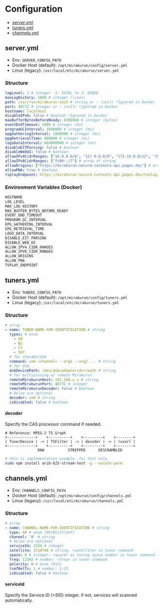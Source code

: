 # Configuration

* [server.yml](#serveryml)
* [tuners.yml](#tunersyml)
* [channels.yml](#channelsyml)

## server.yml

* Env: `SERVER_CONFIG_PATH`
* Docker Host (default): `/opt/mirakurun/config/server.yml`
* Linux (legacy): `/usr/local/etc/mirakurun/server.yml`

### Structure

```yaml
logLevel: 2 # integer -1: FATAL to 3: DEBUG
maxLogHistory: 1000 # integer (lines)
path: /var/run/mirakurun.sock # string or ~ (null) *Ignored in Docker
port: 40772 # integer or ~ (null) *Ignored in Docker
hostname: localhost
disableIPv6: false # boolean *Ignored in Docker
maxBufferBytesBeforeReady: 8388608 # integer (bytes)
eventEndTimeout: 1000 # integer (ms)
programGCInterval: 3600000 # integer (ms)
epgGatheringInterval: 1800000 # integer (ms)
epgRetrievalTime: 600000 # integer (ms)
logoDataInterval: 604800000 # integer (ms)
disableEITParsing: false # boolean
disableWebUI: false # boolean
allowIPv4CidrRanges: ["10.0.0.0/8", "127.0.0.0/8", "172.16.0.0/12", "192.168.0.0/16"] # array of string
allowIPv6CidrRanges: ["fc00::/7"] # array of string
allowOrigins: ["https://mirakurun-secure-contexts-api.pages.dev"] # array of string
allowPNA: true # boolean
tsplayEndpoint: https://mirakurun-secure-contexts-api.pages.dev/tsplay/ # string
```

### Environment Variables (Docker)

```sh
HOSTNAME
LOG_LEVEL
MAX_LOG_HISTORY
MAX_BUFFER_BYTES_BEFORE_READY
EVENT_END_TIMEOUT
PROGRAM_GC_INTERVAL
EPG_GATHERING_INTERVAL
EPG_RETRIEVAL_TIME
LOGO_DATA_INTERVAL
DISABLE_EIT_PARSING
DISABLE_WEB_UI
ALLOW_IPV4_CIDR_RANGES
ALLOW_IPV6_CIDR_RANGES
ALLOW_ORIGINS
ALLOW_PNA
TSPLAY_ENDPOINT
```

## tuners.yml

* Env: `TUNERS_CONFIG_PATH`
* Docker Host (default): `/opt/mirakurun/config/tuners.yml`
* Linux (legacy): `/usr/local/etc/mirakurun/tuners.yml`

### Structure

```yaml
# array
- name: TUNER-NAME-FOR-IDENTIFICATION # string
  types: # enum
    - GR
    - BS
    - CS
    - SKY
  # for chardev/dvb
  command: cmd <channel> --arg1 --arg2 ... # string
  # for dvb
  dvbDevicePath: /dev/dvb/adapter/dvr/path # string
  # for multiplexing w/ remote Mirakurun
  remoteMirakurunHost: 192.168.x.x # string
  remoteMirakurunPort: 40772 # integer
  remoteMirakurunDecoder: false # boolean
  # below are optional
  decoder: cmd # string
  isDisabled: false # boolean
```

#### decoder

Specify the CAS processor command if needed.

```
# Reference: MPEG-2 TS Graph
+-------------+    +----------+    +---------+    +--------+
| TunerDevice | -> | TSFilter | -> | decoder | -> | (user) |
+-------------+    +----------+    +---------+    +--------+
               RAW           STRIPPED      DESCRAMBLED
```

```sh
# this is implementation example. for test only.
sudo npm install arib-b25-stream-test -g --unsafe-perm
```

## channels.yml

* Env: `CHANNELS_CONFIG_PATH`
* Docker Host (default): `/opt/mirakurun/config/channels.yml`
* Linux (legacy): `/usr/local/etc/mirakurun/channels.yml`

### Structure

```yaml
# array
- name: CHANNEL-NAME-FOR-IDENTIFICATION # string
  type: GR # enum [GR|BS|CS|SKY]
  channel: '0' # string
  # below are optional
  serviceId: 1234 # integer
  satellite: JCSAT4A # string: <satellite> in tuner command
  space: 0 # integer: <space> as tuning space number in tuner command (default: 0)
  freq: 12345 # number: <freq> in tuner command
  polarity: H # enum [H|V]
  tsmfRelTs: 1 # number: 1~15
  isDisabled: false # boolean
```

#### serviceId

Specify the Service ID (=SID) integer.
if not, services will scanned automatically.
